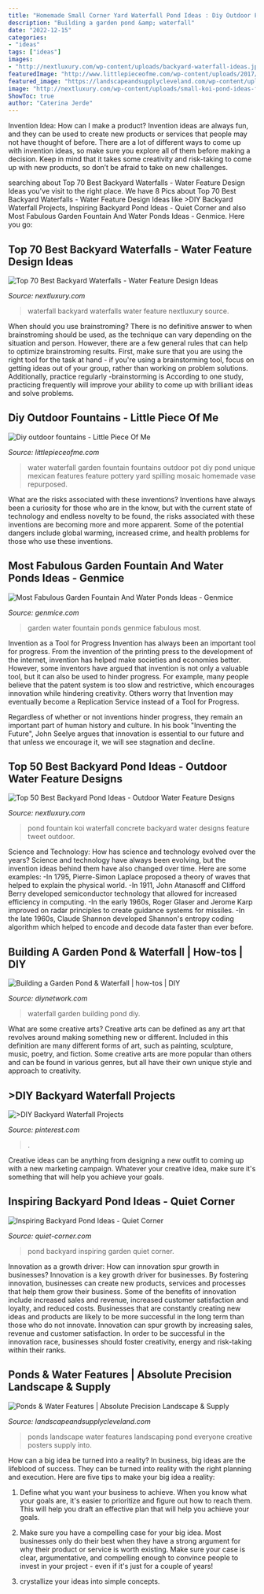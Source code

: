 ```yaml
---
title: "Homemade Small Corner Yard Waterfall Pond Ideas : Diy Outdoor Fountains"
description: "Building a garden pond &amp; waterfall"
date: "2022-12-15"
categories:
- "ideas"
tags: ["ideas"]
images:
- "http://nextluxury.com/wp-content/uploads/backyard-waterfall-ideas.jpg"
featuredImage: "http://www.littlepieceofme.com/wp-content/uploads/2017/04/z7-600x402.jpg"
featured_image: "https://landscapeandsupplycleveland.com/wp-content/uploads/2017/07/ponds-1.jpg"
image: "http://nextluxury.com/wp-content/uploads/small-koi-pond-ideas-fountain-cast-concrete-waterfall-design.jpg"
ShowToc: true
author: "Caterina Jerde"
---
```



Invention Idea: How can I make a product?
Invention ideas are always fun, and they can be used to create new products or services that people may not have thought of before. There are a lot of different ways to come up with invention ideas, so make sure you explore all of them before making a decision. Keep in mind that it takes some creativity and risk-taking to come up with new products, so don’t be afraid to take on new challenges.

	

		
searching about Top 70 Best Backyard Waterfalls - Water Feature Design Ideas you've visit to the right place. We have 8 Pics about Top 70 Best Backyard Waterfalls - Water Feature Design Ideas like &gt;DIY Backyard Waterfall Projects, Inspiring Backyard Pond Ideas - Quiet Corner and also Most Fabulous Garden Fountain And Water Ponds Ideas - Genmice. Here you go:
		
    
## Top 70 Best Backyard Waterfalls - Water Feature Design Ideas

<img loading=lazy src="http://nextluxury.com/wp-content/uploads/backyard-waterfall-ideas.jpg" onerror="this.onerror=null;this.src='https://tse1.mm.bing.net/th?id=OIP.mw7U81lj0_roKK1FSfvZmQHaHa&amp;pid=15.1';" alt="Top 70 Best Backyard Waterfalls - Water Feature Design Ideas">

_Source: nextluxury.com_

>waterfall backyard waterfalls water feature nextluxury source. 

	

When should you use brainstroming?
There is no definitive answer to when brainstroming should be used, as the technique can vary depending on the situation and person. However, there are a few general rules that can help to optimize brainstroming results. First, make sure that you are using the right tool for the task at hand - if you're using a brainstorming tool, focus on getting ideas out of your group, rather than working on problem solutions. Additionally, practice regularly -brainstorming is According to one study, practicing frequently will improve your ability to come up with brilliant ideas and solve problems.

    
## Diy Outdoor Fountains - Little Piece Of Me

<img loading=lazy src="http://www.littlepieceofme.com/wp-content/uploads/2017/04/z7-600x402.jpg" onerror="this.onerror=null;this.src='https://tse4.mm.bing.net/th?id=OIP.YyduU5K0OMOF5DTmqJQ7agHaE9&amp;pid=15.1';" alt="Diy outdoor fountains - Little Piece Of Me">

_Source: littlepieceofme.com_

>water waterfall garden fountain fountains outdoor pot diy pond unique mexican features feature pottery yard spilling mosaic homemade vase repurposed. 

	

What are the risks associated with these inventions?
Inventions have always been a curiosity for those who are in the know, but with the current state of technology and endless novelty to be found, the risks associated with these inventions are becoming more and more apparent. Some of the potential dangers include global warming, increased crime, and health problems for those who use these inventions.

    
## Most Fabulous Garden Fountain And Water Ponds Ideas - Genmice

<img loading=lazy src="http://genmice.com/design-ideas/Most-Fabulous-Garden-Fountain-And-Water-Ponds-Ideas/lav29.jpg" onerror="this.onerror=null;this.src='https://tse4.mm.bing.net/th?id=OIP.3jCZC--Ir8sF4a3ncGwZQQHaD4&amp;pid=15.1';" alt="Most Fabulous Garden Fountain And Water Ponds Ideas - Genmice">

_Source: genmice.com_

>garden water fountain ponds genmice fabulous most. 

	

Invention as a Tool for Progress
Invention has always been an important tool for progress. From the invention of the printing press to the development of the internet, invention has helped make societies and economies better. 
However, some inventors have argued that invention is not only a valuable tool, but it can also be used to hinder progress. For example, many people believe that the patent system is too slow and restrictive, which encourages innovation while hindering creativity. Others worry that Invention may eventually become a Replication Service instead of a Tool for Progress.

Regardless of whether or not inventions hinder progress, they remain an important part of human history and culture. In his book "Inventing the Future", John Seelye argues that innovation is essential to our future and that unless we encourage it, we will see stagnation and decline.

    
## Top 50 Best Backyard Pond Ideas - Outdoor Water Feature Designs

<img loading=lazy src="http://nextluxury.com/wp-content/uploads/small-koi-pond-ideas-fountain-cast-concrete-waterfall-design.jpg" onerror="this.onerror=null;this.src='https://tse4.mm.bing.net/th?id=OIP.sCemI1LMmENGMaby-x6VNAAAAA&amp;pid=15.1';" alt="Top 50 Best Backyard Pond Ideas - Outdoor Water Feature Designs">

_Source: nextluxury.com_

>pond fountain koi waterfall concrete backyard water designs feature tweet outdoor. 

	

Science and Technology: How has science and technology evolved over the years?
Science and technology have always been evolving, but the invention ideas behind them have also changed over time. Here are some examples: 
-In 1795, Pierre-Simon Laplace proposed a theory of waves that helped to explain the physical world. 
-In 1911, John Atanasoff and Clifford Berry developed semiconductor technology that allowed for increased efficiency in computing. 
-In the early 1960s, Roger Glaser and Jerome Karp improved on radar principles to create guidance systems for missiles.
-In the late 1960s, Claude Shannon developed Shannon's entropy coding algorithm which helped to encode and decode data faster than ever before.

    
## Building A Garden Pond &amp; Waterfall | How-tos | DIY

<img loading=lazy src="http://diy.sndimg.com/content/dam/images/diy/fullset/2013/8/30/0/0212055_1508_building_garden_waterfall_002_s4x3.jpg.rend.hgtvcom.1280.960.suffix/1420688559072.jpeg" onerror="this.onerror=null;this.src='https://tse1.mm.bing.net/th?id=OIP.HXbxa5cJ80-utfxhL9cssAHaFj&amp;pid=15.1';" alt="Building a Garden Pond &amp; Waterfall | how-tos | DIY">

_Source: diynetwork.com_

>waterfall garden building pond diy. 

	

What are some creative arts?
Creative arts can be defined as any art that revolves around making something new or different. Included in this definition are many different forms of art, such as painting, sculpture, music, poetry, and fiction. Some creative arts are more popular than others and can be found in various genres, but all have their own unique style and approach to creativity.

    
## &gt;DIY Backyard Waterfall Projects

<img loading=lazy src="https://i.pinimg.com/736x/db/46/fc/db46fc47c5b1f5f733659fe8ac3622e4.jpg" onerror="this.onerror=null;this.src='https://tse3.mm.bing.net/th?id=OIP.DUj_4nWWJBGykmq0weeD4wHaJ4&amp;pid=15.1';" alt="&gt;DIY Backyard Waterfall Projects">

_Source: pinterest.com_

>. 

	

Creative ideas can be anything from designing a new outfit to coming up with a new marketing campaign. Whatever your creative idea, make sure it's something that will help you achieve your goals.

    
## Inspiring Backyard Pond Ideas - Quiet Corner

<img loading=lazy src="http://www.quiet-corner.com/wp-content/uploads/2016/05/Inspiring-Backyard-Pond-Ideas-8.jpg" onerror="this.onerror=null;this.src='https://tse1.mm.bing.net/th?id=OIP.FzH46waHQT01_QBvdxw4TAHaFj&amp;pid=15.1';" alt="Inspiring Backyard Pond Ideas - Quiet Corner">

_Source: quiet-corner.com_

>pond backyard inspiring garden quiet corner. 

	

Innovation as a growth driver: How can innovation spur growth in businesses?
Innovation is a key growth driver for businesses. By fostering innovation, businesses can create new products, services and processes that help them grow their business. Some of the benefits of innovation include increased sales and revenue, increased customer satisfaction and loyalty, and reduced costs.
Businesses that are constantly creating new ideas and products are likely to be more successful in the long term than those who do not innovate. Innovation can spur growth by increasing sales, revenue and customer satisfaction. In order to be successful in the innovation race, businesses should foster creativity, energy and risk-taking within their ranks.

    
## Ponds &amp; Water Features | Absolute Precision Landscape &amp; Supply

<img loading=lazy src="https://landscapeandsupplycleveland.com/wp-content/uploads/2017/07/ponds-1.jpg" onerror="this.onerror=null;this.src='https://tse1.mm.bing.net/th?id=OIP.gAiZxIGvMYXMueqiaRAL7AHaEj&amp;pid=15.1';" alt="Ponds &amp; Water Features | Absolute Precision Landscape &amp; Supply">

_Source: landscapeandsupplycleveland.com_

>ponds landscape water features landscaping pond everyone creative posters supply into. 

	

How can a big idea be turned into a reality?
In business, big ideas are the lifeblood of success. They can be turned into reality with the right planning and execution. Here are five tips to make your big idea a reality:
1. Define what you want your business to achieve. When you know what your goals are, it's easier to prioritize and figure out how to reach them. This will help you draft an effective plan that will help you achieve your goals.

2. Make sure you have a compelling case for your big idea. Most businesses only do their best when they have a strong argument for why their product or service is worth existing. Make sure your case is clear, argumentative, and compelling enough to convince people to invest in your project - even if it's just for a couple of years!

3. crystallize your ideas into simple concepts.

